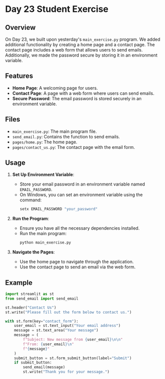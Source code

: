 # Day 23 Student Exercise

## Overview

On Day 23, we built upon yesterday's `main_exercise.py` program. We added additional functionality by creating a home page and a contact page. The contact page includes a web form that allows users to send emails. Additionally, we made the password secure by storing it in an environment variable.

## Features

- **Home Page**: A welcoming page for users.
- **Contact Page**: A page with a web form where users can send emails.
- **Secure Password**: The email password is stored securely in an environment variable.

## Files

- `main_exercise.py`: The main program file.
- `send_email.py`: Contains the function to send emails.
- `pages/home.py`: The home page.
- `pages/contact_us.py`: The contact page with the email form.

## Usage

1. **Set Up Environment Variable**:
   - Store your email password in an environment variable named `EMAIL_PASSWORD`.
   - On Windows, you can set an environment variable using the command:
     ```sh
     setx EMAIL_PASSWORD "your_password"
     ```

2. **Run the Program**:
   - Ensure you have all the necessary dependencies installed.
   - Run the main program:
     ```sh
     python main_exercise.py
     ```

3. **Navigate the Pages**:
   - Use the home page to navigate through the application.
   - Use the contact page to send an email via the web form.

## Example

```python
import streamlit as st
from send_email import send_email

st.header("Contact Us")
st.write("Please fill out the form below to contact us.")

with st.form(key="contact_form"):
    user_email = st.text_input("Your email address")
    message = st.text_area("Your message")
    message = (
        f"Subject: New message from {user_email}\n\n"
        f"From: {user_email}\n"
        f"{message}"
    )
    submit_button = st.form_submit_button(label="Submit")
    if submit_button:
        send_email(message)
        st.write("Thank you for your message.")